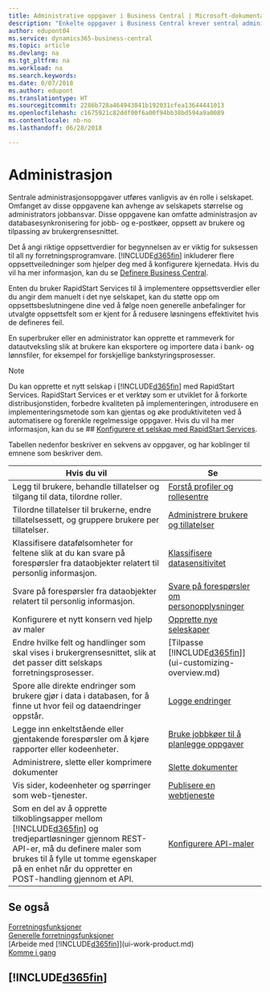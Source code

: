 ```yaml
---
title: Administrative oppgaver i Business Central | Microsoft-dokumentasjon
description: "Enkelte oppgaver i Business Central krever sentral administrasjon og oppsett. Se hva de er, og finn ut hva som må gjøres."
author: edupont04
ms.service: dynamics365-business-central
ms.topic: article
ms.devlang: na
ms.tgt_pltfrm: na
ms.workload: na
ms.search.keywords: 
ms.date: 0/07/2018
ms.author: edupont
ms.translationtype: HT
ms.sourcegitcommit: 2286b728a464943841b192031cfea13644441013
ms.openlocfilehash: c1675921c82ddf00f6a00f94bb38bd594a9a0089
ms.contentlocale: nb-no
ms.lasthandoff: 06/28/2018

---
```

# <a name="administration"></a>Administrasjon
Sentrale administrasjonsoppgaver utføres vanligvis av én rolle i selskapet. Omfanget av disse oppgavene kan avhenge av selskapets størrelse og administrators jobbansvar. Disse oppgavene kan omfatte administrasjon av databasesynkronisering for jobb- og e-postkøer, oppsett av brukere og tilpassing av brukergrensesnittet.  

Det å angi riktige oppsettverdier for begynnelsen av er viktig for suksessen til all ny forretningsprogramvare. [!INCLUDE[d365fin](includes/d365fin_md.md)] inkluderer flere oppsettveiledninger som hjelper deg med å konfigurere kjernedata. Hvis du vil ha mer informasjon, kan du se [Definere Business Central](setup.md).

Enten du bruker RapidStart Services til å implementere oppsettsverdier eller du angir dem manuelt i det nye selskapet, kan du støtte opp om oppsettsbeslutningene dine ved å følge noen generelle anbefalinger for utvalgte oppsettsfelt som er kjent for å redusere løsningens effektivitet hvis de defineres feil.  

En superbruker eller en administrator kan opprette et rammeverk for datautveksling slik at brukere kan eksportere og importere data i bank- og lønnsfiler, for eksempel for forskjellige bankstyringsprosesser.

> [!NOTE]
> Du kan opprette et nytt selskap i [!INCLUDE[d365fin](includes/d365fin_md.md)] med RapidStart Services. RapidStart Services er et verktøy som er utviklet for å forkorte distribusjonstiden, forbedre kvaliteten på implementeringen, introdusere en implementeringsmetode som kan gjentas og øke produktiviteten ved å automatisere og forenkle regelmessige oppgaver. Hvis du vil ha mer informasjon, kan du se ## [Konfigurere et selskap med RapidStart Services](admin-set-up-a-company-with-rapidstart.md).

Tabellen nedenfor beskriver en sekvens av oppgaver, og har koblinger til emnene som beskriver dem.   

|**Hvis du vil**|**Se**|  
|------------|-------------|  
|Legg til brukere, behandle tillatelser og tilgang til data, tilordne roller.|[Forstå profiler og rollesentre](admin-users-profiles-roles.md)|  
|Tilordne tillatelser til brukerne, endre tillatelsessett, og gruppere brukere per tillatelser.|[Administrere brukere og tillatelser](ui-how-users-permissions.md)|
|Klassifisere datafølsomheter for feltene slik at du kan svare på forespørsler fra dataobjekter relatert til personlig informasjon.|[Klassifisere datasensitivitet](admin-classifying-data-sensitivity.md)|
|Svare på forespørsler fra dataobjekter relatert til personlig informasjon.|[Svare på forespørsler om personopplysninger](admin-responding-to-requests-about-personal-data.md)|
|Konfigurere et nytt konsern ved hjelp av maler|[Opprette nye seleskaper](about-new-company.md)|
|Endre hvilke felt og handlinger som skal vises i brukergrensesnittet, slik at det passer ditt selskaps forretningsprosesser. |[Tilpasse [!INCLUDE[d365fin](includes/d365fin_md.md)]](ui-customizing-overview.md) |
|Spore alle direkte endringer som brukere gjør i data i databasen, for å finne ut hvor feil og dataendringer oppstår.|[Logge endringer](across-log-changes.md)|  
|Legge inn enkeltstående eller gjentakende forespørsler om å kjøre rapporter eller kodeenheter.|[Bruke jobbkøer til å planlegge oppgaver](admin-job-queues-schedule-tasks.md)|  
|Administrere, slette eller komprimere dokumenter|[Slette dokumenter](admin-manage-documents.md)|  
|Vis sider, kodeenheter og spørringer som web-tjenester.|[Publisere en webtjeneste](across-how-publish-web-service.md)|
|Som en del av å opprette tilkoblingsapper mellom [!INCLUDE[d365fin](includes/d365fin_md.md)] og tredjepartløsninger gjennom REST-API-er, må du definere maler som brukes til å fylle ut tomme egenskaper på en enhet når du oppretter en POST-handling gjennom et API.|[Konfigurere API-maler](admin-configuring-api-template.md)|

## <a name="see-also"></a>Se også
[Forretningsfunksjoner](across-business-functionality.md)  
[Generelle forretningsfunksjoner](ui-across-business-areas.md)  
[Arbeide med [!INCLUDE[d365fin](includes/d365fin_md.md)]](ui-work-product.md)  
[Komme i gang](product-get-started.md)    

## [!INCLUDE[d365fin](includes/free_trial_md.md)]  
 

